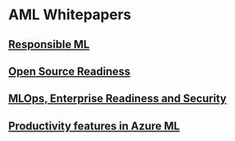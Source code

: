 # AML Whitepapers

## [Responsible ML](./responsible-ml/README.md)

## [Open Source Readiness ](./oss-readiness/README.md)

## [MLOps, Enterprise Readiness and Security ](./mlops-enterprise-security/README.md)

## [Productivity features in Azure ML ](./productivity/README.md)
  
